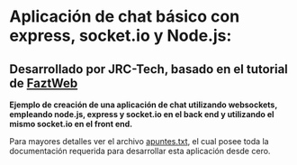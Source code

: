 # Aplicación de chat básico con express, socket.io y Node.js:
## Desarrollado por JRC-Tech, basado en el tutorial de [FaztWeb](https://www.youtube.com/watch?v=0wqteZNqruc&ab_channel=Fazt)

**Ejemplo de creación de una aplicación de chat utilizando websockets, empleando node.js, express y socket.io en el back end y utilizando el mismo socket.io en el front end.**

Para mayores detalles ver el archivo [apuntes.txt](https://github.com/jrctech/socketio_server/blob/master/apuntes.txt), el cual posee toda la documentación requerida para desarrollar esta aplicación desde cero.